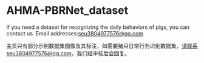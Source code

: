 # AHMA-PBRNet_dataset
If you need a dataset for recognizing the daily behaviors of pigs, you can contact us.
Email addresses:seu3804977576@qq.com


主页只有部分示例数据集图像及其标注，如需要猪只日常行为识别数据集，请联系seu3804977576@qq.com，我们经审核后会回复。
